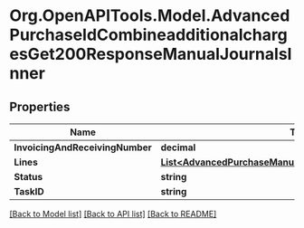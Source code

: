# Org.OpenAPITools.Model.AdvancedPurchaseIdCombineadditionalchargesGet200ResponseManualJournalsInner

## Properties

Name | Type | Description | Notes
------------ | ------------- | ------------- | -------------
**InvoicingAndReceivingNumber** | **decimal** |  | [optional] 
**Lines** | [**List&lt;AdvancedPurchaseManualjournalPostRequestLinesInner&gt;**](AdvancedPurchaseManualjournalPostRequestLinesInner.md) |  | [optional] 
**Status** | **string** |  | [optional] 
**TaskID** | **string** |  | [optional] 

[[Back to Model list]](../README.md#documentation-for-models) [[Back to API list]](../README.md#documentation-for-api-endpoints) [[Back to README]](../README.md)

